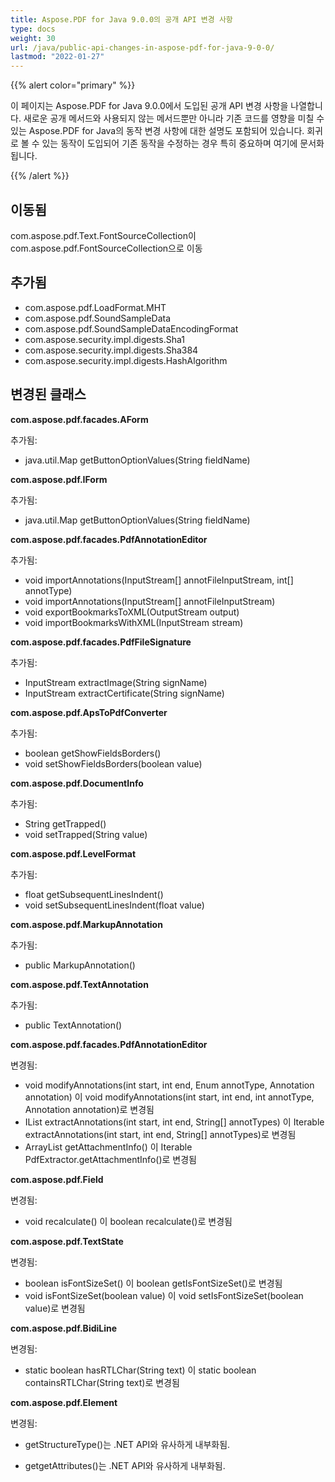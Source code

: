 ```yaml
---
title: Aspose.PDF for Java 9.0.0의 공개 API 변경 사항
type: docs
weight: 30
url: /java/public-api-changes-in-aspose-pdf-for-java-9-0-0/
lastmod: "2022-01-27"
---
```


{{% alert color="primary" %}}

이 페이지는 Aspose.PDF for Java 9.0.0에서 도입된 공개 API 변경 사항을 나열합니다. 새로운 공개 메서드와 사용되지 않는 메서드뿐만 아니라 기존 코드를 영향을 미칠 수 있는 Aspose.PDF for Java의 동작 변경 사항에 대한 설명도 포함되어 있습니다. 회귀로 볼 수 있는 동작이 도입되어 기존 동작을 수정하는 경우 특히 중요하며 여기에 문서화됩니다.

{{% /alert %}}

## 이동됨

com.aspose.pdf.Text.FontSourceCollection이 com.aspose.pdf.FontSourceCollection으로 이동

## 추가됨

- com.aspose.pdf.LoadFormat.MHT
- com.aspose.pdf.SoundSampleData
- com.aspose.pdf.SoundSampleDataEncodingFormat
- com.aspose.security.impl.digests.Sha1
- com.aspose.security.impl.digests.Sha384
- com.aspose.security.impl.digests.HashAlgorithm

## 변경된 클래스

**com.aspose.pdf.facades.AForm**

추가됨:

- java.util.Map getButtonOptionValues(String fieldName)

**com.aspose.pdf.IForm**

추가됨:

- java.util.Map getButtonOptionValues(String fieldName)

**com.aspose.pdf.facades.PdfAnnotationEditor**

추가됨:

- void importAnnotations(InputStream[] annotFileInputStream, int[] annotType)
- void importAnnotations(InputStream[] annotFileInputStream)
- void exportBookmarksToXML(OutputStream output)
- void importBookmarksWithXML(InputStream stream)

**com.aspose.pdf.facades.PdfFileSignature**

추가됨:

- InputStream extractImage(String signName)
- InputStream extractCertificate(String signName)

**com.aspose.pdf.ApsToPdfConverter**

추가됨:

- boolean getShowFieldsBorders()
- void setShowFieldsBorders(boolean value)

**com.aspose.pdf.DocumentInfo**

추가됨:

- String getTrapped()
- void setTrapped(String value)

**com.aspose.pdf.LevelFormat**

추가됨:

- float getSubsequentLinesIndent()
- void setSubsequentLinesIndent(float value)

**com.aspose.pdf.MarkupAnnotation**

추가됨:

- public MarkupAnnotation()


**com.aspose.pdf.TextAnnotation**

추가됨:

- public TextAnnotation()

**com.aspose.pdf.facades.PdfAnnotationEditor**

변경됨:

- void modifyAnnotations(int start, int end, Enum annotType, Annotation annotation) 이 void modifyAnnotations(int start, int end, int annotType, Annotation annotation)로 변경됨
- IList extractAnnotations(int start, int end, String[] annotTypes) 이 Iterable extractAnnotations(int start, int end, String[] annotTypes)로 변경됨
- ArrayList getAttachmentInfo() 이 Iterable PdfExtractor.getAttachmentInfo()로 변경됨

**com.aspose.pdf.Field**

변경됨:

- void recalculate() 이 boolean recalculate()로 변경됨

**com.aspose.pdf.TextState**

변경됨:

- boolean isFontSizeSet() 이 boolean getIsFontSizeSet()로 변경됨
- void isFontSizeSet(boolean value) 이 void setIsFontSizeSet(boolean value)로 변경됨

**com.aspose.pdf.BidiLine**

변경됨:

- static boolean hasRTLChar(String text) 이 static boolean containsRTLChar(String text)로 변경됨

**com.aspose.pdf.Element**

변경됨:

- getStructureType()는 .NET API와 유사하게 내부화됨.

- getgetAttributes()는 .NET API와 유사하게 내부화됨.